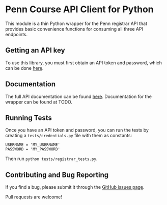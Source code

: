 Penn Course API Client for Python
====

This module is a thin Python wrapper for the Penn registrar API that provides basic convenience
functions for consuming all three API endpoints.


Getting an API key
----

To use this library, you must first obtain an API token and password, which can be done
[here](https://secure.www.upenn.edu/computing/da/webloginportal/eforms).

Documentation
----

The full API documentation can be found [here](https://esb.isc-seo.upenn.edu/8091/documentation/).
Documentation for the wrapper can be found at TODO.

Running Tests
----

Once you have an API token and password, you can run the tests by creating a `tests/credentials.py`
file with them as constants:

```
USERNAME = 'MY_USERNAME'
PASSWORD = 'MY_PASSWORD'
```

Then run `python tests/registrar_tests.py`.

Contributing and Bug Reporting
----

If you find a bug, please submit it through the
[GitHub issues page](https://github.com/pennappslabs/penn-sdk-python/issues).

Pull requests are welcome!
